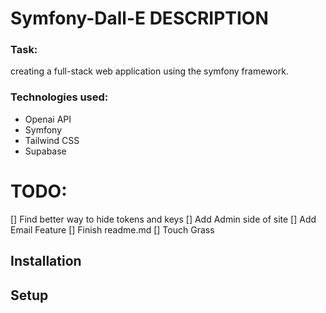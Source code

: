 # Symfony-Dall-E DESCRIPTION


<h3>Task:</h3>


<p>creating a full-stack web application using the symfony framework.</p>


<h3>Technologies used:</h3>
<ul>
  <li>Openai API</li>
  <li>Symfony</li>
  <li>Tailwind CSS</li>
  <li>Supabase</li>
  </ul>
  
# TODO: 

[] Find better way to hide tokens and keys
[] Add Admin side of site
[] Add Email Feature
[] Finish readme.md
[] Touch Grass


## Installation

## Setup
